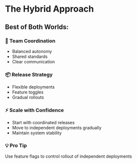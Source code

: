 ---
---

# The Hybrid Approach

<div class="mt-8">
<h2>Best of Both Worlds:</h2>

<div class="grid grid-cols-2 gap-4 mt-6">
  <div v-click class="p-4 border rounded">
    <h3>🤝 Team Coordination</h3>
    <ul>
      <li>Balanced autonomy</li>
      <li>Shared standards</li>
      <li>Clear communication</li>
    </ul>
  </div>

  <div v-click class="p-4 border rounded">
    <h3>📦 Release Strategy</h3>
    <ul>
      <li>Flexible deployments</li>
      <li>Feature toggles</li>
      <li>Gradual rollouts</li>
    </ul>
  </div>
</div>

<div v-click class="mt-8 p-4 bg-blue-100 dark:bg-blue-900 rounded">
  <h3>⚡ Scale with Confidence</h3>
  <ul>
    <li>Start with coordinated releases</li>
    <li>Move to independent deployments gradually</li>
    <li>Maintain system stability</li>
  </ul>
</div>

<div v-click class="mt-8 p-4 bg-green-100 dark:bg-green-900 rounded">
  <h3>💡 Pro Tip</h3>
  <p>Use feature flags to control rollout of independent deployments</p>
</div>
</div>